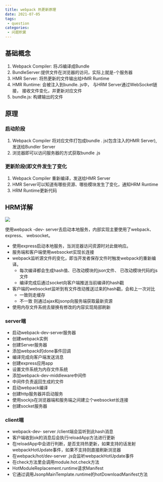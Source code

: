 ```yaml
---
title: webpack 热更新原理
date: 2021-07-05
tags:
 - question
categories:
 - 问题积累
---
```




## 基础概念

1. Webpack Compiler: 将JS编译成Bundle
2. BundleServer:提供文件在浏览器的访问，实际上就是-个服务器
3. HMR Server: 将热更新的文件输出给HMR Runtime
4. HMR Runtime: 会被注入到bundle. js中， 与HRM Server通过WebSocket链接， 接收文件变化，并更新对应文件
5. bundle.js: 构建输出的文件



## 原理

### 启动阶段
1. Webpack Compiler 将对应文件打包成bundle . js(包含注入的HMR Server), 发送给Bundler Server
2. 浏览器即可以访问服务器的方式获取bundle .js
### 更新阶段(即文件发生了变化
1. Webpack Compiler 重新编译，发送给HMR Server
2. HMR Server可以知道有哪些资源、哪些模块发生了变化，通知HRM Runtime
3. HRM Runtime更新代码



## HRM详解

![](https://chalee-typora.oss-cn-beijing.aliyuncs.com/2021-07-05-125557.png)



使用webpack -dev- server去启动本地服务，内部实现主要使用了webpack、express、 websocket。
- 使用express启动本地服务，当浏览器访问资源时对此做响应。
- 服务端和客户端使用websocket实现长连接
- webpack监听源文件的变化，即当开发者保存文件时触发webpack的重新编译。
	- 每次编译都会生成hash值、已改动模块的json文件、 已改动模块代码的js文件
	- 编译完成后通过socket向客户端推送当前编译的hash戳
- 客户端的websocket监听到有文件改动推送过来的hash戳，会和上一次对比
	- 一致则走缓存
	- 不一致 则通过ajax和jsonp向服务端获取最新资源
- 使用内存文件系统去替换有修改的内容实现局部刷新

### server端

- 启动webpack-dev-server服务器
- 创建webpack实例
- 创建Server服务器
- 添加webpack的done事件回调
- 编译完成向客户端发送消息
- 创建express应用app
- 设置文件系统为内存文件系统
- 添加webpack-dev-middleware中间件
- 中间件负责返回生成的文件
- 启动webpack编译
- 创建http服务器并启动服务
- 使用sockjs在浏览器端和服务端之间建立个websocket长连接
- 创建socket服务器

### client端

- webpack-dev- server /client端会监听到此hash消息
- 客户端收到ok的消息后会执行reloadApp方法进行更新
- 在reloadApp中会进行判断，是否支持热更新，如果支持的话发射webpackHotUpdate事件，如果不支持则直接刷新浏览器
- 在webpack/hot/dev-server .js会监听webpackHotUpdate事件
- 在check方法里会调用module.hot.check方法
- HotModuleReplacement.runtime请求Manifest
- 它通过调用JsonpMainTemplate.runtime的hotDownloadManifest方法